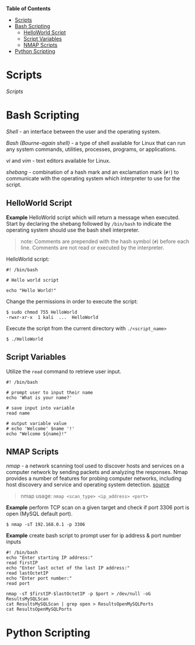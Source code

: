 

**Table of Contents**
- [Scripts](#scripts)
- [Bash Scripting](#bash-scripting)
  - [HelloWorld Script](#helloworld-script)
  - [Script Variables](#script-variables)
  - [NMAP Scripts](#nmap-scripts)
- [Python Scripting](#python-scripting)


# Scripts
*Scripts*


# Bash Scripting
*Shell* - an interface between the user and the operating system.

*Bash (Bourne-again shell)* - a type of shell available for Linux that can run any system commands, utilities, processes, programs, or applications.

*vi* and *vim* - text editors available for Linux.

*shebang* - combination of a hash mark and an exclamation mark (`#!`) to communicate with the operating system which interpreter to use for the script.


## HelloWorld Script
**Example** HelloWorld script which will return a message when executed. Start by declaring the shebang followed by `/bin/bash` to indicate the operating system should use the bash shell interpreter.

> note: Comments are prepended with the hash symbol (`#`) before each line. Comments are not read or executed by the interpreter.

HelloWorld script:
```
#! /bin/bash

# Hello world script

echo "Hello World!"
```

Change the permissions in order to execute the script:
```shell
$ sudo chmod 755 HelloWorld
-rwxr-xr-x  1 kali  ...  HelloWorld
```

Execute the script from the current directory with `./<script_name>`
```shell
$ ./HelloWorld
```

## Script Variables
Utilize the `read` command to retrieve user input.
```shell
#! /bin/bash

# prompt user to input their name
echo 'What is your name?'

# save input into variable
read name

# output variable value
# echo 'Welcome' $name '!'
echo "Welcome ${name}!"
```

## NMAP Scripts
*nmap* - a network scanning tool used to discover hosts and services on a computer network by sending packets and analyzing the responses. Nmap provides a number of features for probing computer networks, including host discovery and service and operating system detection. [source](https://en.wikipedia.org/wiki/Nmap)

> nmap usage: `nmap <scan_type> <ip_address> <port>`

**Example** perform TCP scan on a given target and check if port 3306 port is open (MySQL default port).
```shell
$ nmap -sT 192.168.0.1 -p 3306
```

**Example** create bash script to prompt user for ip address & port number inputs
```shell
#! /bin/bash
echo "Enter starting IP address:"
read firstIP
echo "Enter last octet of the last IP address:"
read lastOctetIP
echo "Enter port number:"
read port

nmap -sT $firstIP-$lastOctetIP -p $port > /dev/null -oG ResultsMySQLScan
cat ResultsMySQLScan | grep open > ResultsOpenMySQLPorts
cat ResultsOpenMySQLPorts
```



# Python Scripting